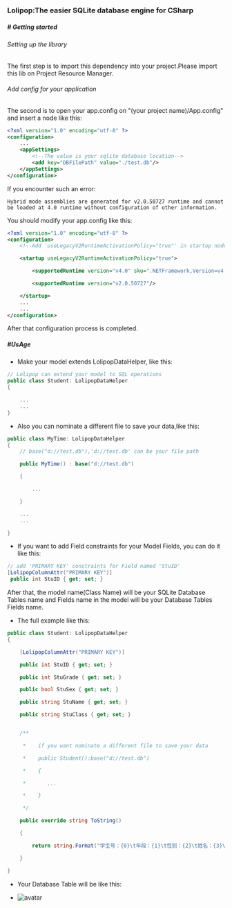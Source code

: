 ### Lolipop:The easier SQLite database engine for CSharp

##### # Getting started

###### Setting up the library

The first step is to import this dependency into your project.Please import this lib on Project Resource Manager.

###### Add config for your application

The second is to open your app.config on "(your project name)/App.config" and insert a node like this:

```xml
<?xml version="1.0" encoding="utf-8" ?>
<configuration>
    ...
    <appSettings>
        <!--The value is your sqlite database location-->
        <add key="DBFilePath" value="./test.db"/>
    </appSettings>
</configuration>
```

If you encounter such an error:

`Hybrid mode assemblies are generated for v2.0.50727 runtime and cannot be loaded at 4.0 runtime without configuration of other information.`

You should modify your app.config like this:

```xml
<?xml version="1.0" encoding="utf-8" ?>
<configuration>
    <!--Add 'useLegacyV2RuntimeActivationPolicy="true"' in startup node-->

    <startup useLegacyV2RuntimeActivationPolicy="true"> 

        <supportedRuntime version="v4.0" sku=".NETFramework,Version=v4.6.1" />

        <supportedRuntime version="v2.0.50727"/>

    </startup>
    ...
    ...
</configuration>
```

After that configuration process is completed.

##### #UsAge

- Make your model extends LolipopDataHelper, like this:

```csharp
// Lolipop can extend your model to SQL operations
public class Student: LolipopDataHelper
{

    ...
    ...
}
```

- Also you can nominate a different file to save your data,like this:

```csharp
public class MyTime: LolipopDataHelper
{
    // base("d://test.db"),'d://test.db' can be your file path

    public MyTime() : base("d://test.db")

    {

        ...

    }

    ...
    ...

}
```

- If you want to add Field constraints for your Model Fields, you can do it like this:

```csharp
// add 'PRIMARY KEY' constraints for Field named 'StuID'
[LolipopColumnAttr("PRIMARY KEY")]
 public int StuID { get; set; }
```

After that, the model name(Class Name) will be your SQLite Database Tables name and Fields name in the model will be your Database Tables Fields name.

- The full example like this:

```csharp
public class Student: LolipopDataHelper
{

    [LolipopColumnAttr("PRIMARY KEY")]

    public int StuID { get; set; }

    public int StuGrade { get; set; }

    public bool StuSex { get; set; }

    public string StuName { get; set; }

    public string StuClass { get; set; }


    /**

     *    if you want nominate a different file to save your data

     *    public Student():base("d://test.db")

     *    {

     *       ...

     *    }

     */

    public override string ToString()

    {

        return string.Format("学生号：{0}\t年段：{1}\t性别：{2}\t姓名：{3}\t班级：{4}\t", StuID, StuGrade, StuSex, StuName, StuClass);

    }

}
```

- Your Database Table will be like this:

- ![avatar](./screenshot/screen-01.png)
